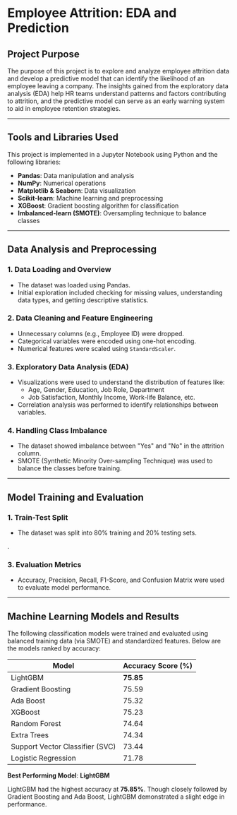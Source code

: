 # Employee Attrition: EDA and Prediction

##  Project Purpose

The purpose of this project is to explore and analyze employee attrition data and develop a predictive model that can identify the likelihood of an employee leaving a company. The insights gained from the exploratory data analysis (EDA) help HR teams understand patterns and factors contributing to attrition, and the predictive model can serve as an early warning system to aid in employee retention strategies.

---

##  Tools and Libraries Used

This project is implemented in a Jupyter Notebook using Python and the following libraries:

- **Pandas**: Data manipulation and analysis  
- **NumPy**: Numerical operations  
- **Matplotlib & Seaborn**: Data visualization  
- **Scikit-learn**: Machine learning and preprocessing  
- **XGBoost**: Gradient boosting algorithm for classification  
- **Imbalanced-learn (SMOTE)**: Oversampling technique to balance classes  

---

##  Data Analysis and Preprocessing

### 1. **Data Loading and Overview**
- The dataset was loaded using Pandas.
- Initial exploration included checking for missing values, understanding data types, and getting descriptive statistics.

### 2. **Data Cleaning and Feature Engineering**
- Unnecessary columns (e.g., Employee ID) were dropped.
- Categorical variables were encoded using one-hot encoding.
- Numerical features were scaled using `StandardScaler`.
  
### 3. **Exploratory Data Analysis (EDA)**
- Visualizations were used to understand the distribution of features like:
  - Age, Gender, Education, Job Role, Department
  - Job Satisfaction, Monthly Income, Work-life Balance, etc.
- Correlation analysis was performed to identify relationships between variables.

### 4. **Handling Class Imbalance**
- The dataset showed imbalance between "Yes" and "No" in the attrition column.
- SMOTE (Synthetic Minority Over-sampling Technique) was used to balance the classes before training.

---

##  Model Training and Evaluation

### 1. **Train-Test Split**
- The dataset was split into 80% training and 20% testing sets.

.

### 3. **Evaluation Metrics**
- Accuracy, Precision, Recall, F1-Score, and Confusion Matrix were used to evaluate model performance.

---

##  Machine Learning Models and Results

The following classification models were trained and evaluated using balanced training data (via SMOTE) and standardized features. Below are the models ranked by accuracy:

| Model                     | Accuracy Score (%) |
|--------------------------|--------------------|
| LightGBM                 | **75.85**          |
| Gradient Boosting        | 75.59              |
| Ada Boost                | 75.32              |
| XGBoost                  | 75.23              |
| Random Forest            | 74.64              |
| Extra Trees              | 74.34              |
| Support Vector Classifier (SVC) | 73.44        |
| Logistic Regression       | 71.78              |

 **Best Performing Model**: **LightGBM**

LightGBM had the highest accuracy at **75.85%**. Though closely followed by Gradient Boosting and Ada Boost, LightGBM demonstrated a slight edge in performance. 

